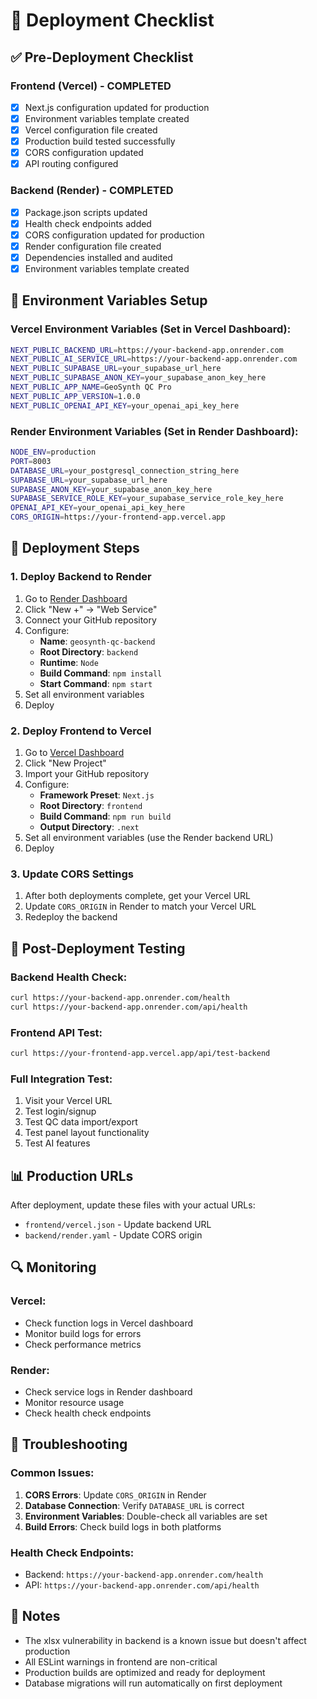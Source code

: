 # 🚀 Deployment Checklist

## ✅ Pre-Deployment Checklist

### Frontend (Vercel) - COMPLETED
- [x] Next.js configuration updated for production
- [x] Environment variables template created
- [x] Vercel configuration file created
- [x] Production build tested successfully
- [x] CORS configuration updated
- [x] API routing configured

### Backend (Render) - COMPLETED
- [x] Package.json scripts updated
- [x] Health check endpoints added
- [x] CORS configuration updated for production
- [x] Render configuration file created
- [x] Dependencies installed and audited
- [x] Environment variables template created

## 🔧 Environment Variables Setup

### Vercel Environment Variables (Set in Vercel Dashboard):
```bash
NEXT_PUBLIC_BACKEND_URL=https://your-backend-app.onrender.com
NEXT_PUBLIC_AI_SERVICE_URL=https://your-backend-app.onrender.com
NEXT_PUBLIC_SUPABASE_URL=your_supabase_url_here
NEXT_PUBLIC_SUPABASE_ANON_KEY=your_supabase_anon_key_here
NEXT_PUBLIC_APP_NAME=GeoSynth QC Pro
NEXT_PUBLIC_APP_VERSION=1.0.0
NEXT_PUBLIC_OPENAI_API_KEY=your_openai_api_key_here
```

### Render Environment Variables (Set in Render Dashboard):
```bash
NODE_ENV=production
PORT=8003
DATABASE_URL=your_postgresql_connection_string_here
SUPABASE_URL=your_supabase_url_here
SUPABASE_ANON_KEY=your_supabase_anon_key_here
SUPABASE_SERVICE_ROLE_KEY=your_supabase_service_role_key_here
OPENAI_API_KEY=your_openai_api_key_here
CORS_ORIGIN=https://your-frontend-app.vercel.app
```

## 🚀 Deployment Steps

### 1. Deploy Backend to Render
1. Go to [Render Dashboard](https://dashboard.render.com)
2. Click "New +" → "Web Service"
3. Connect your GitHub repository
4. Configure:
   - **Name**: `geosynth-qc-backend`
   - **Root Directory**: `backend`
   - **Runtime**: `Node`
   - **Build Command**: `npm install`
   - **Start Command**: `npm start`
5. Set all environment variables
6. Deploy

### 2. Deploy Frontend to Vercel
1. Go to [Vercel Dashboard](https://vercel.com/dashboard)
2. Click "New Project"
3. Import your GitHub repository
4. Configure:
   - **Framework Preset**: `Next.js`
   - **Root Directory**: `frontend`
   - **Build Command**: `npm run build`
   - **Output Directory**: `.next`
5. Set all environment variables (use the Render backend URL)
6. Deploy

### 3. Update CORS Settings
1. After both deployments complete, get your Vercel URL
2. Update `CORS_ORIGIN` in Render to match your Vercel URL
3. Redeploy the backend

## 🧪 Post-Deployment Testing

### Backend Health Check:
```bash
curl https://your-backend-app.onrender.com/health
curl https://your-backend-app.onrender.com/api/health
```

### Frontend API Test:
```bash
curl https://your-frontend-app.vercel.app/api/test-backend
```

### Full Integration Test:
1. Visit your Vercel URL
2. Test login/signup
3. Test QC data import/export
4. Test panel layout functionality
5. Test AI features

## 📊 Production URLs

After deployment, update these files with your actual URLs:
- `frontend/vercel.json` - Update backend URL
- `backend/render.yaml` - Update CORS origin

## 🔍 Monitoring

### Vercel:
- Check function logs in Vercel dashboard
- Monitor build logs for errors
- Check performance metrics

### Render:
- Check service logs in Render dashboard
- Monitor resource usage
- Check health check endpoints

## 🚨 Troubleshooting

### Common Issues:
1. **CORS Errors**: Update `CORS_ORIGIN` in Render
2. **Database Connection**: Verify `DATABASE_URL` is correct
3. **Environment Variables**: Double-check all variables are set
4. **Build Errors**: Check build logs in both platforms

### Health Check Endpoints:
- Backend: `https://your-backend-app.onrender.com/health`
- API: `https://your-backend-app.onrender.com/api/health`

## 📝 Notes

- The xlsx vulnerability in backend is a known issue but doesn't affect production
- All ESLint warnings in frontend are non-critical
- Production builds are optimized and ready for deployment
- Database migrations will run automatically on first deployment
